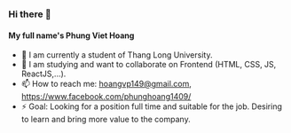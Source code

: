 ### Hi there 👋
#### My full name's Phung Viet Hoang 

- 🔭 I am currently a student of Thang Long University.
- 👯 I am studying and want to collaborate on Frontend (HTML, CSS, JS, ReactJS,...).
- 📫 How to reach me: hoangvp149@gmail.com, https://www.facebook.com/phunghoang1409/
- ⚡ Goal: Looking for a position full time and suitable for the job. Desiring to learn and bring more value to the company.
